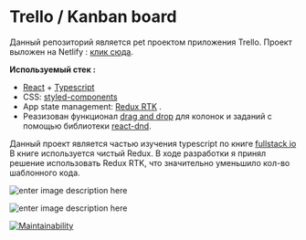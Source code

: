 # Trello / Kanban board

Данный репозиторий является pet проектом приложения Trello.
Проект выложен на Netlify : [клик сюда](https://drag-n-drop-board.netlify.app/).

**Используемый стек :** 
+	[React](https://reactjs.org/) + [Typescript](https://www.typescriptlang.org/)
 + CSS: [styled-components](https://styled-components.com/) 
 + App state management:  [Redux RTK](https://redux-toolkit.js.org/tutorials/typescript) .
+ Реазизован функционал [drag and drop](https://developer.mozilla.org/ru/docs/Web/API/HTML_Drag_and_Drop_API) для колонок и заданий с помощью библиотеки [react-dnd](https://react-dnd.github.io/react-dnd/about). 

Данный проект является частью изучения typescript по книге [fullstack io](https://www.newline.co/fullstack-react-with-typescript) 
В книге используется чистый Redux. В ходе разработки я принял решение использовать Redux RTK, что значительно уменьшило кол-во шаблонного кода.

![enter image description here](https://sun9-86.userapi.com/s/v1/if2/TeVTbqHGKk_F8OC3Cv5pJ7QDQgb45btS6dl1BEg0J2fFrhmL7ON5TWxiaSbhg0sSyyIqGxFRBD3cbDDbHelqCDAM.jpg?size=1087x516&quality=96&type=album)

![enter image description here](https://sun9-77.userapi.com/s/v1/if2/RbYzYZcyngFNnumGtnhBq0B7YlEpFcCNiuF1wZPi8iLKelzO4qDdpcu4vq0jyOTqV_-161AaGSITz3sldMB66XLP.jpg?size=1412x442&quality=96&type=album)

[![Maintainability](https://api.codeclimate.com/v1/badges/e5aea07e625eb68df90d/maintainability)](https://codeclimate.com/github/IamSoPrada/kanban-board-react-ts/maintainability)
